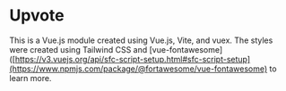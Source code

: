 # Upvote

This is a Vue.js module created using Vue.js, Vite, and vuex.  The styles were created using Tailwind CSS and [vue-fontawesome]([https://v3.vuejs.org/api/sfc-script-setup.html#sfc-script-setup](https://www.npmjs.com/package/@fortawesome/vue-fontawesome) to learn more.
